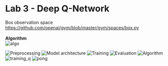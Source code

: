 # Lab 3 - Deep Q-Network

Box observation space<br>
https://github.com/openai/gym/blob/master/gym/spaces/box.py
<br>
<br>
**Algorithm**<br>
![algo](resources/algo.PNG?raw=true "Title")

![Preprocessing](resources/preprocessing.PNG?raw=true "Title")
![Model architecture](resources/architecture.PNG?raw=true "Title")
![Training](resources/training.png?raw=true "Title")
![Evaluation](resources/evaluation.PNG?raw=true "Title")
![Algorithm](resources/algorithm.png?raw=true "Title")
![training_q](resources/training_q.PNG?raw=true "Title")
![pong](resources/pong.PNG?raw=true "Title")
